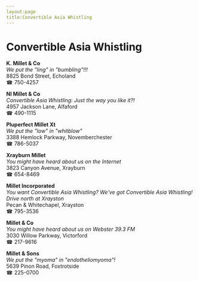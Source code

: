 ```yaml
---
layout:page
title:Convertible Asia Whistling
---
```

# Convertible Asia Whistling

**K. Millet & Co**  
_We put the "ling" in "bumbling"!!!_  
8825 Bond Street, Echoland  
☎ 750-4257



**Nl Millet & Co**  
_Convertible Asia Whistling: Just the way you like it?!_  
4957 Jackson Lane, Alfaford  
☎ 490-1115



**Pluperfect Millet Xt**  
_We put the "low" in "whitblow"_  
3388 Hemlock Parkway, Novemberchester  
☎ 786-5037



**Xrayburn Millet**  
_You might have heard about us on the Internet_  
3823 Canyon Avenue, Xrayburn  
☎ 654-8469



**Millet Incorporated**  
_You want Convertible Asia Whistling? We've got Convertible Asia Whistling! 
Drive north at Xrayston_  
Pecan & Whitechapel, Xrayston  
☎ 795-3536



**Millet & Co**  
_You might have heard about us on Webster 39.3 FM_  
3030 Willow Parkway, Victorford  
☎ 217-9616



**Millet & Sons**  
_We put the "myoma" in "endotheliomyoma"!_  
5639 Pinon Road, Foxtrotside  
☎ 225-0700




